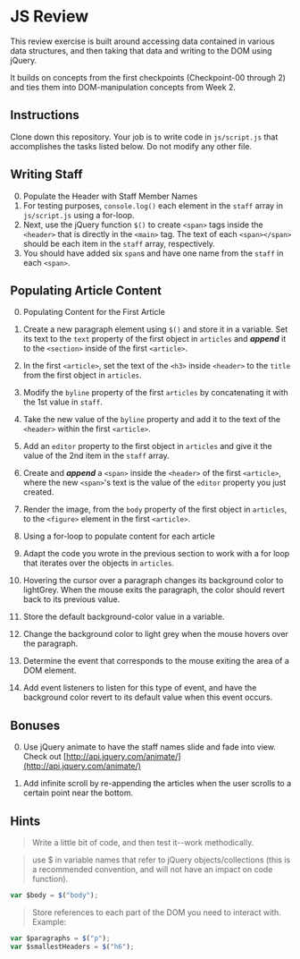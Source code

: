 # JS Review

This review exercise is built around accessing data contained in various data structures, and then taking that data and writing to the DOM using jQuery.

It builds on concepts from the first checkpoints (Checkpoint-00 through 2) and ties them into DOM-manipulation concepts from Week 2.

## Instructions

Clone down this repository. Your job is to write code in `js/script.js` that accomplishes the tasks listed below. Do not modify any other file.

## Writing Staff

0. Populate the Header with Staff Member Names
  0.  For testing purposes, `console.log()` each element in the `staff` array in `js/script.js` using a for-loop.
  0. Next, use the jQuery function `$()` to create `<span>` tags inside the `<header>` that is directly in the `<main>` tag. The text of each `<span></span>` should be each item in the `staff` array, respectively.
  0. You should have added six `span`s and have one name from the `staff` in each `<span>`.

## Populating Article Content

0. Populating Content for the First Article
  0. Create a new paragraph element using `$()` and store it in a variable. Set its text to the `text` property of the first object in `articles` and ***append*** it to the `<section>` inside of the first `<article>`.

  0. In the first `<article>`, set the text of the `<h3>` inside `<header>` to the `title` from the first object in `articles`.

  0. Modify the `byline` property of the first `articles` by concatenating it with the 1st value in `staff`.

  0. Take the new value of the `byline` property and add it to the text of the `<header>` within the first `<article>`.

  0. Add an `editor` property to the first object in `articles` and give it the value of the 2nd item in the `staff` array.

  0. Create and ***append*** a `<span>` inside the `<header>` of the first `<article>`, where the new `<span>`'s text is the value of the `editor` property you just created.

  0. Render the image, from the `body` property of the first object in `articles`, to the `<figure>` element in the first `<article>`.

0. Using a for-loop to populate content for each article

  0. Adapt the code you wrote in the previous section to work with a for loop that iterates over the objects in `articles`.

0. Hovering the cursor over a paragraph changes its background color to lightGrey. When the mouse exits the paragraph, the color should revert back to its previous value.
  0. Store the default background-color value in a variable.
  0. Change the background color to light grey when the mouse hovers over the paragraph.
  0. Determine the event that corresponds to the mouse exiting the area of a DOM element.
  0. Add event listeners to listen for this type of event, and have the background color revert to its default value when this event occurs.

## Bonuses

0. Use jQuery animate to have the staff names slide and fade into view. Check out [http://api.jquery.com/animate/](http://api.jquery.com/animate/)

0. Add infinite scroll by re-appending the articles when the user scrolls to a certain point near the bottom.

## Hints

> Write a little bit of code, and then test it--work methodically.

> use $ in variable names that refer to jQuery objects/collections (this is a recommended convention, and will not have an impact on code function).
```js
var $body = $("body");
```

>  Store references to each part of the DOM you need to interact with. Example:
```js
var $paragraphs = $("p");
var $smallestHeaders = $("h6");   
```
